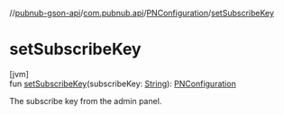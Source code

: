 //[pubnub-gson-api](../../../index.md)/[com.pubnub.api](../index.md)/[PNConfiguration](index.md)/[setSubscribeKey](set-subscribe-key.md)

# setSubscribeKey

[jvm]\
fun [setSubscribeKey](set-subscribe-key.md)(subscribeKey: [String](https://kotlinlang.org/api/latest/jvm/stdlib/kotlin/-string/index.html)): [PNConfiguration](index.md)

The subscribe key from the admin panel.
